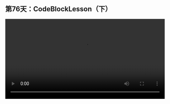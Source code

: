## 第76天：CodeBlockLesson（下）

<video width="100%" controls controlslist="nodownload nofullscreen noremoteplayback" disablePictureInPicture>
  <source src="https://api.keepwork.com/ts-storage/siteFiles/15345/raw#1598378766765session76.webm" type="video/webm">
  <source src="https://api.keepwork.com/ts-storage/siteFiles/15346/raw#1598378775695session76_small.mp4" type="video/mp4" />
   
  你的浏览器不支持播放
</video>


### 字幕

我来带大家浏览ID为536的代码方块课程世界中的其他例子。
比如这里吃青蛙的怪物，点击运行，这个怪物会吃掉随机生成的小青蛙。
再来看这个例子，这是用代码生成的一组钢琴黑白键。
点击琴键可以播放不同的声音。
我们再来看一个例子。
这是一个打地鼠的程序，点击运行。
再来看一个接金币的例子。
接到金币这里的分数会增加。
最后我们来看跳一跳，这个程序稍微复杂一些，按空格键可以跳跃，按得越久跳得越远。
我们可以用代码方块做出各式各样的小程序，每个程序的代码量都不大。看别人的作品是最好的学习方式。

### 动手练习